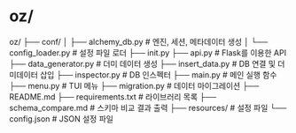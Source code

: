 # oz/
oz/
├── conf/
│   ├── alchemy_db.py       # 엔진, 세션, 메타데이터 생성
│   └── config_loader.py    # 설정 파일 로더
├── init.py
├── api.py                  # Flask를 이용한 API
├── data_generator.py       # 더미 데이터 생성
├── insert_data.py          # DB 연결 및 더미데이터 삽입
├── inspector.py            # DB 인스펙터
├── main.py                 # 메인 실행 함수
├── menu.py                 # TUI 메뉴
├── migration.py            # 데이터 마이그레이션
├── README.md
├── requirements.txt        # 라이브러리 목록
├── schema_compare.md       # 스키마 비교 결과 출력
├── resources/              # 설정 파일
└── config.json             # JSON 설정 파일
